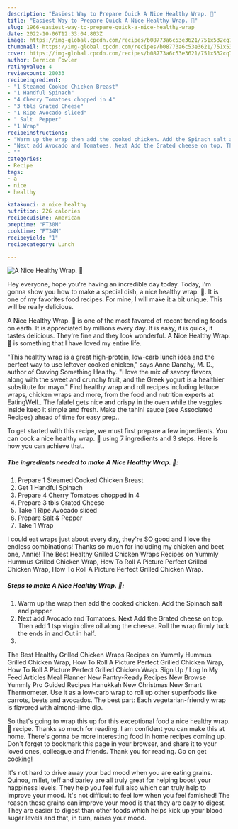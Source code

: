 ```yaml
---
description: "Easiest Way to Prepare Quick A Nice Healthy Wrap. 🤗"
title: "Easiest Way to Prepare Quick A Nice Healthy Wrap. 🤗"
slug: 1966-easiest-way-to-prepare-quick-a-nice-healthy-wrap
date: 2022-10-06T12:33:04.803Z
image: https://img-global.cpcdn.com/recipes/b08773a6c53e3621/751x532cq70/a-nice-healthy-wrap-🤗-recipe-main-photo.jpg
thumbnail: https://img-global.cpcdn.com/recipes/b08773a6c53e3621/751x532cq70/a-nice-healthy-wrap-🤗-recipe-main-photo.jpg
cover: https://img-global.cpcdn.com/recipes/b08773a6c53e3621/751x532cq70/a-nice-healthy-wrap-🤗-recipe-main-photo.jpg
author: Bernice Fowler
ratingvalue: 4
reviewcount: 20033
recipeingredient:
- "1 Steamed Cooked Chicken Breast"
- "1 Handful Spinach"
- "4 Cherry Tomatoes chopped in 4"
- "3 tbls Grated Cheese"
- "1 Ripe Avocado sliced"
- " Salt  Pepper"
- "1 Wrap"
recipeinstructions:
- "Warm up the wrap then add the cooked chicken. Add the Spinach salt and pepper"
- "Next add Avocado and Tomatoes. Next Add the Grated cheese on top. Then add 1 tsp virgin olive oil along the cheese. Roll the wrap firmly tuck the ends in and Cut in half."
- ""
categories:
- Recipe
tags:
- a
- nice
- healthy

katakunci: a nice healthy 
nutrition: 226 calories
recipecuisine: American
preptime: "PT30M"
cooktime: "PT34M"
recipeyield: "1"
recipecategory: Lunch

---
```



![A Nice Healthy Wrap. 🤗](https://img-global.cpcdn.com/recipes/b08773a6c53e3621/751x532cq70/a-nice-healthy-wrap-🤗-recipe-main-photo.jpg)

Hey everyone, hope you're having an incredible day today. Today, I'm gonna show you how to make a special dish, a nice healthy wrap. 🤗. It is one of my favorites food recipes. For mine, I will make it a bit unique. This will be really delicious.

A Nice Healthy Wrap. 🤗 is one of the most favored of recent trending foods on earth. It is appreciated by millions every day. It is easy, it is quick, it tastes delicious. They're fine and they look wonderful. A Nice Healthy Wrap. 🤗 is something that I have loved my entire life.

&#34;This healthy wrap is a great high-protein, low-carb lunch idea and the perfect way to use leftover cooked chicken,&#34; says Anne Danahy, M. D., author of Craving Something Healthy. &#34;I love the mix of savory flavors, along with the sweet and crunchy fruit, and the Greek yogurt is a healthier substitute for mayo.&#34; Find healthy wrap and roll recipes including lettuce wraps, chicken wraps and more, from the food and nutrition experts at EatingWell.. The falafel gets nice and crispy in the oven while the veggies inside keep it simple and fresh. Make the tahini sauce (see Associated Recipes) ahead of time for easy prep..


To get started with this recipe, we must first prepare a few ingredients. You can cook a nice healthy wrap. 🤗 using 7 ingredients and 3 steps. Here is how you can achieve that.

<!--inarticleads1-->

##### The ingredients needed to make A Nice Healthy Wrap. 🤗:

1. Prepare 1 Steamed Cooked Chicken Breast
1. Get 1 Handful Spinach
1. Prepare 4 Cherry Tomatoes chopped in 4
1. Prepare 3 tbls Grated Cheese
1. Take 1 Ripe Avocado sliced
1. Prepare  Salt &amp; Pepper
1. Take 1 Wrap


I could eat wraps just about every day, they&#39;re SO good and I love the endless combinations! Thanks so much for including my chicken and beet one, Annie! The Best Healthy Grilled Chicken Wraps Recipes on Yummly Hummus Grilled Chicken Wrap, How To Roll A Picture Perfect Grilled Chicken Wrap, How To Roll A Picture Perfect Grilled Chicken Wrap. 

<!--inarticleads2-->

##### Steps to make A Nice Healthy Wrap. 🤗:

1. Warm up the wrap then add the cooked chicken. Add the Spinach salt and pepper
1. Next add Avocado and Tomatoes. Next Add the Grated cheese on top. Then add 1 tsp virgin olive oil along the cheese. Roll the wrap firmly tuck the ends in and Cut in half.
1. 


The Best Healthy Grilled Chicken Wraps Recipes on Yummly Hummus Grilled Chicken Wrap, How To Roll A Picture Perfect Grilled Chicken Wrap, How To Roll A Picture Perfect Grilled Chicken Wrap. Sign Up / Log In My Feed Articles Meal Planner New Pantry-Ready Recipes New Browse Yummly Pro Guided Recipes Hanukkah New Christmas New Smart Thermometer. Use it as a low-carb wrap to roll up other superfoods like carrots, beets and avocados. The best part: Each vegetarian-friendly wrap is flavored with almond-lime dip. 

So that's going to wrap this up for this exceptional food a nice healthy wrap. 🤗 recipe. Thanks so much for reading. I am confident you can make this at home. There's gonna be more interesting food in home recipes coming up. Don't forget to bookmark this page in your browser, and share it to your loved ones, colleague and friends. Thank you for reading. Go on get cooking!

It's not hard to drive away your bad mood when you are eating grains. Quinoa, millet, teff and barley are all truly great for helping boost your happiness levels. They help you feel full also which can truly help to improve your mood. It's not difficult to feel low when you feel famished! The reason these grains can improve your mood is that they are easy to digest. They are easier to digest than other foods which helps kick up your blood sugar levels and that, in turn, raises your mood.
